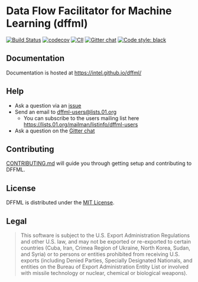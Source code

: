 # Data Flow Facilitator for Machine Learning (dffml)

[![Build Status](https://travis-ci.org/intel/dffml.svg?branch=master)](https://travis-ci.org/intel/dffml) [![codecov](https://codecov.io/gh/intel/dffml/branch/master/graph/badge.svg)](https://codecov.io/gh/intel/dffml) [![CII](https://bestpractices.coreinfrastructure.org/projects/2594/badge)](https://bestpractices.coreinfrastructure.org/projects/2594) [![Gitter chat](https://badges.gitter.im/gitterHQ/gitter.svg)](https://gitter.im/dffml/community) [![Code style: black](https://img.shields.io/badge/code%20style-black-000000.svg)](https://github.com/ambv/black)

## Documentation

Documentation is hosted at https://intel.github.io/dffml/

## Help

- Ask a question via an [issue](https://github.com/intel/dffml/issues/new?assignees=&labels=question&template=question.md&title=question%3A+)
- Send an email to dffml-users@lists.01.org
  - You can subscribe to the users mailing list here
    https://lists.01.org/mailman/listinfo/dffml-users
- Ask a question on the [Gitter chat](https://gitter.im/dffml/community)

## Contributing

[CONTRIBUTING.md](CONTRIBUTING.md) will guide you through getting setup and
contributing to DFFML.

## License

DFFML is distributed under the [MIT License](LICENSE).

## Legal

> This software is subject to the U.S. Export Administration Regulations and
> other U.S. law, and may not be exported or re-exported to certain countries
> (Cuba, Iran, Crimea Region of Ukraine, North Korea, Sudan, and Syria) or to
> persons or entities prohibited from receiving U.S. exports (including
> Denied Parties, Specially Designated Nationals, and entities on the Bureau
> of Export Administration Entity List or involved with missile technology or
> nuclear, chemical or biological weapons).
